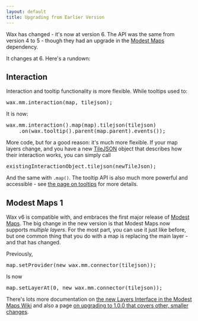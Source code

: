 ```yaml
---
layout: default
title: Upgrading from Earlier Version
---
```


Wax has changed - it's now at version 6. The API was the same
from version 4 to 5 - though they had an upgrade in the
[Modest Maps](https://modestmaps.com/) dependency.

It changes at 6. Here's a rundown:

## Interaction

Interaction and tooltip functionality is more flexible. While tooltips used to:

<pre class='prettyprint'>
wax.mm.interaction(map, tilejson);
</pre>

It is now:

<pre class='prettyprint'>
wax.mm.interaction().map(map).tilejson(tilejson)
    .on(wax.tooltip().parent(map.parent).events());
</pre>

More code, but for a good reason: it's much more flexible. If your map layers change,
and you have a new [TileJSON](https://github.com/mapbox/TileJSON) object
that describes how their interaction works, you can simply call

<pre class='prettyprint'>
existingInteractionObject.tilejson(newTileJson);
</pre>

And the same with `.map()`. The tooltip API is also much more powerful and accessible -
see [the page on tooltips](/wax/tooltips.html) for more details.

## Modest Maps 1

Wax v6 is compatible with, and embraces the first major release of [Modest Maps](https://modestmaps.com/).
The big change in the new version is that Modest Maps now supports
_multiple layers_. For the most part, you can use it just like before, but one
common thing that you do with a map is replacing the main layer - and that has changed.

Previously,

<pre class='prettyprint'>
map.setProvider(new wax.mm.connector(tilejson));
</pre>

Is now

<pre class='prettyprint'>
map.setLayerAt(0, new wax.mm.connector(tilejson));
</pre>

There's lots more documentation on [the new Layers Interface in the Modest Maps Wiki](https://github.com/stamen/modestmaps-js/wiki/Layers-and-Providers)
and also a page [on upgrading to 1.0.0 that covers other, smaller changes](https://github.com/stamen/modestmaps-js/wiki/Upgrading-to-1.0.0).
